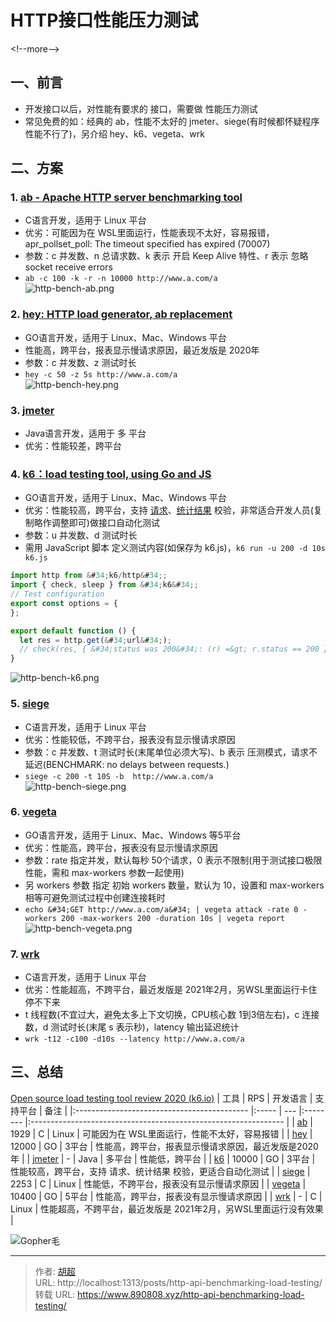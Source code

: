 # HTTP接口性能压力测试


&lt;!--more--&gt;

## 一、前言
- 开发接口以后，对性能有要求的 接口，需要做 性能压力测试
- 常见免费的如：经典的 ab，性能不太好的 jmeter、siege(有时候都怀疑程序性能不行了)，另介绍 hey、k6、vegeta、wrk

## 二、方案
### 1. [ab - Apache HTTP server benchmarking tool](https://httpd.apache.org/docs/2.4/programs/ab.html)
- C语言开发，适用于 Linux 平台
- 优劣：可能因为在 WSL里面运行，性能表现不太好，容易报错，apr_pollset_poll: The timeout specified has expired (70007)
- 参数：c 并发数、n 总请求数、k 表示 开启 Keep Alive 特性、r 表示 忽略 socket receive errors
- `ab -c 100 -k -r -n 10000 http://www.a.com/a`  
![http-bench-ab.png](https://img.890808.xyz/file/javalover123/2023/07/http-bench-ab.png)

### 2. [hey: HTTP load generator, ab replacement](https://github.com/rakyll/hey)
- GO语言开发，适用于 Linux、Mac、Windows 平台
- 性能高，跨平台，报表显示慢请求原因，最近发版是 2020年
- 参数：c 并发数、z 测试时长
- `hey -c 50 -z 5s http://www.a.com/a`  
![http-bench-hey.png](https://img.890808.xyz/file/javalover123/2023/07/http-bench-hey.png)

### 3. [jmeter](https://github.com/apache/jmeter)
- Java语言开发，适用于 多 平台
- 优劣：性能较差，跨平台  

### 4. [k6：load testing tool, using Go and JS](https://github.com/grafana/k6)
- GO语言开发，适用于 Linux、Mac、Windows 平台
- 优劣：性能较高，跨平台，支持 [请求](https://k6.io/docs/using-k6/checks/)、[统计结果](https://k6.io/docs/using-k6/thresholds/) 校验，非常适合开发人员(复制略作调整即可)做接口自动化测试
- 参数：u 并发数、d 测试时长
- 需用 JavaScript 脚本 定义测试内容(如保存为 k6.js)，`k6 run -u 200 -d 10s k6.js`  
```javascript
import http from &#34;k6/http&#34;;
import { check, sleep } from &#34;k6&#34;;
// Test configuration
export const options = {
};

export default function () {
  let res = http.get(&#34;url&#34;);
  // check(res, { &#34;status was 200&#34;: (r) =&gt; r.status == 200 });
}
```
  
![http-bench-k6.png](https://img.890808.xyz/file/javalover123/2023/07/http-bench-k6.png)

### 5. [siege](https://github.com/JoeDog/siege)
- C语言开发，适用于 Linux 平台
- 优劣：性能较低，不跨平台，报表没有显示慢请求原因
- 参数：c 并发数、t 测试时长(末尾单位必须大写)、b 表示 压测模式，请求不延迟(BENCHMARK: no delays between requests.)
- `siege -c 200 -t 10S -b  http://www.a.com/a`  
![http-bench-siege.png](https://img.890808.xyz/file/javalover123/2023/07/http-bench-siege.png)

### 6. [vegeta](https://github.com/tsenart/vegeta)
- GO语言开发，适用于 Linux、Mac、Windows 等5平台
- 优劣：性能高，跨平台，报表没有显示慢请求原因
- 参数：rate  指定并发，默认每秒 50个请求，0 表示不限制(用于测试接口极限性能，需和 max-workers 参数一起使用)
- 另 workers 参数 指定 初始 workers 数量，默认为 10，设置和 max-workers 相等可避免测试过程中创建连接耗时
- `echo &#34;GET http://www.a.com/a&#34; | vegeta attack -rate 0 -workers 200 -max-workers 200 -duration 10s | vegeta report`  
![http-bench-vegeta.png](https://img.890808.xyz/file/javalover123/2023/07/http-bench-vegeta.png)

### 7. [wrk](https://github.com/wg/wrk)
- C语言开发，适用于 Linux 平台
- 优劣：性能超高，不跨平台，最近发版是 2021年2月，另WSL里面运行卡住停不下来
- t 线程数(不宜过大，避免太多上下文切换，CPU核心数 1到3倍左右)，c 连接数，d 测试时长(末尾 s 表示秒)，latency 输出延迟统计
- `wrk -t12 -c100 -d10s --latency http://www.a.com/a`  

## 三、总结
[Open source load testing tool review 2020 (k6.io)](https://k6.io/blog/comparing-best-open-source-load-testing-tools/#end-summary)
| 工具                                        | RPS   | 开发语言 | 支持平台 | 备注                                                            |
|:------------------------------------------- |:----- | --- |:-------- |:--------------------------------------------------------------- |
| [ab](https://httpd.apache.org/docs/2.4/programs/ab.html) | 1929  |   C  | Linux    | 可能因为在 WSL里面运行，性能不太好，容易报错                    |
| [hey](https://github.com/rakyll/hey)        | 12000 |  GO   | 3平台    | 性能高，跨平台，报表显示慢请求原因，最近发版是2020年            |
| [jmeter](https://github.com/apache/jmeter)  | - |  Java  | 多平台    | 性能低，跨平台    |
| [k6](https://github.com/grafana/k6)         | 10000 |  GO  | 3平台    | 性能较高，跨平台，支持 请求、统计结果 校验，更适合自动化测试    |
| [siege](https://github.com/JoeDog/siege)    | 2253  |  C   | Linux    | 性能低，不跨平台，报表没有显示慢请求原因                        |
| [vegeta](https://github.com/tsenart/vegeta) | 10400 |  GO   | 5平台    | 性能高，跨平台，报表没有显示慢请求原因                          |
| [wrk](https://github.com/wg/wrk)            | -     |   C  | Linux    | 性能超高，不跨平台，最近发版是 2021年2月，另WSL里面运行没有效果 |


![Gopher毛](https://blog.huchao.vip/picx-images-hosting/blog/%E5%85%AC%E4%BC%97%E5%8F%B7.58h8ppzfbd.webp)


---

> 作者: [胡超](https://github.com/mao888)  
> URL: http://localhost:1313/posts/http-api-benchmarking-load-testing/  
> 转载 URL: https://www.890808.xyz/http-api-benchmarking-load-testing/

